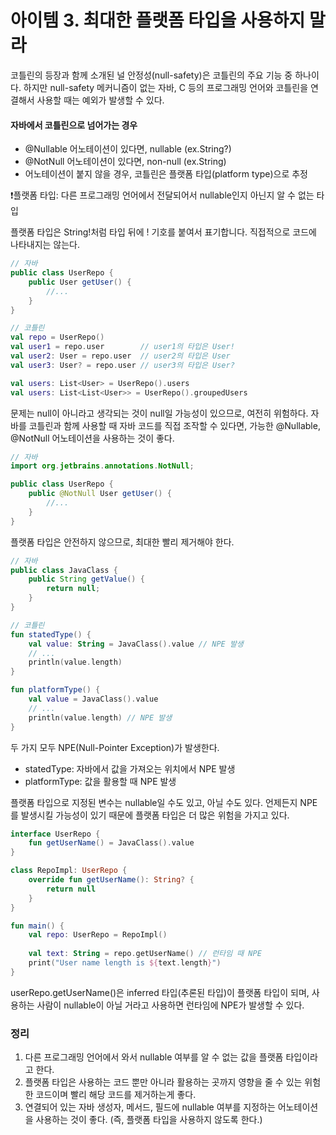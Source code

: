 아이템 3. 최대한 플랫폼 타입을 사용하지 말라
=========================
코틀린의 등장과 함께 소개된 널 안정성(null-safety)은 코틀린의 주요 기능 중 하나이다.
하지만 null-safety 메커니즘이 없는 자바, C 등의 프로그래밍 언어와 코틀린을 연결해서 사용할 때는 예외가 발생할 수 있다.
#### 자바에서 코틀린으로 넘어가는 경우
* @Nullable 어노테이션이 있다면, nullable (ex.String?)
* @NotNull 어노테이션이 있다면, non-null (ex.String)
* 어노테이션이 붙지 않을 경우, 코틀린은 플랫폼 타입(platform type)으로 추정

❗️플랫폼 타입: 다른 프로그래밍 언어에서 전달되어서 nullable인지 아닌지 알 수 없는 타입

플랫폼 타입은 String!처럼 타입 뒤에 ! 기호를 붙여서 표기합니다. 직접적으로 코드에 나타내지는 않는다.

```java
// 자바
public class UserRepo {
    public User getUser() {
        //...
    }
}
```
```kotlin
// 코틀린
val repo = UserRepo()
val user1 = repo.user        // user1의 타입은 User!
val user2: User = repo.user  // user2의 타입은 User
val user3: User? = repo.user // user3의 타입은 User?

val users: List<User> = UserRepo().users
val users: List<List<User>> = UserRepo().groupedUsers
```

문제는 null이 아니라고 생각되는 것이 null일 가능성이 있으므로, 여전히 위험하다.
자바를 코틀린과 함께 사용할 때 자바 코드를 직접 조작할 수 있다면, 가능한 @Nullable, @NotNull 어노테이션을 사용하는 것이 좋다.

```java
// 자바 
import org.jetbrains.annotations.NotNull;

public class UserRepo {
    public @NotNull User getUser() {
        //...
    }
}
```

플랫폼 타입은 안전하지 않으므로, 최대한 빨리 제거해야 한다.

```java
// 자바
public class JavaClass {
    public String getValue() {
        return null;
    }
}
``` 
```kotlin
// 코틀린
fun statedType() {
    val value: String = JavaClass().value // NPE 발생
    // ...
    println(value.length)
}

fun platformType() {
    val value = JavaClass().value
    // ...
    println(value.length) // NPE 발생
}
```

두 가지 모두 NPE(Null-Pointer Exception)가 발생한다.
* statedType: 자바에서 값을 가져오는 위치에서 NPE 발생
* platformType: 값을 활용할 때 NPE 발생

플랫폼 타입으로 지정된 변수는 nullable일 수도 있고, 아닐 수도 있다. 언제든지 NPE를 발생시킬 가능성이 있기 때문에 플랫폼 타입은 더 많은 위험을 가지고 있다.

```kotlin
interface UserRepo {
    fun getUserName() = JavaClass().value
}

class RepoImpl: UserRepo {
    override fun getUserName(): String? {
        return null
    }
}

fun main() {
    val repo: UserRepo = RepoImpl()
    
    val text: String = repo.getUserName() // 런타임 때 NPE
    print("User name length is ${text.length}")
}
```

userRepo.getUserName()은 inferred 타입(추론된 타입)이 플랫폼 타입이 되며, 사용하는 사람이 nullable이 아닐 거라고 사용하면 런타임에 NPE가 발생할 수 있다.

### 정리
1. 다른 프로그래밍 언어에서 와서 nullable 여부를 알 수 없는 값을 플랫폼 타입이라고 한다.
2. 플랫폼 타입은 사용하는 코드 뿐만 아니라 활용하는 곳까지 영향을 줄 수 있는 위험한 코드이며 빨리 해당 코드를 제거하는게 좋다.
3. 연결되어 있는 자바 생성자, 메서드, 필드에 nullable 여부를 지정하는 어노테이션을 사용하는 것이 좋다. (즉, 플랫폼 타입을 사용하지 않도록 한다.)